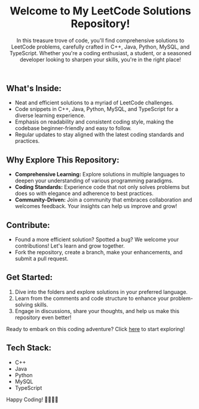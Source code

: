 <!DOCTYPE html>
<html lang="en">
<head>
  <meta charset="UTF-8">
  <meta name="viewport" content="width=device-width, initial-scale=1.0">
  <title>LeetCode Solutions Repository</title>
  <!-- Add your CSS styling here if needed -->
</head>
<body>

  <header>
    <h1>Welcome to My LeetCode Solutions Repository!</h1>
    <p>In this treasure trove of code, you'll find comprehensive solutions to LeetCode problems, carefully crafted in C++, Java, Python, MySQL, and TypeScript. Whether you're a coding enthusiast, a student, or a seasoned developer looking to sharpen your skills, you're in the right place!</p>
  </header>

  <section>
    <h2>What's Inside:</h2>
    <ul>
      <li>Neat and efficient solutions to a myriad of LeetCode challenges.</li>
      <li>Code snippets in C++, Java, Python, MySQL, and TypeScript for a diverse learning experience.</li>
      <li>Emphasis on readability and consistent coding style, making the codebase beginner-friendly and easy to follow.</li>
      <li>Regular updates to stay aligned with the latest coding standards and practices.</li>
    </ul>
  </section>

  <section>
    <h2>Why Explore This Repository:</h2>
    <ul>
      <li><strong>Comprehensive Learning:</strong> Explore solutions in multiple languages to deepen your understanding of various programming paradigms.</li>
      <li><strong>Coding Standards:</strong> Experience code that not only solves problems but does so with elegance and adherence to best practices.</li>
      <li><strong>Community-Driven:</strong> Join a community that embraces collaboration and welcomes feedback. Your insights can help us improve and grow!</li>
    </ul>
  </section>

  <section>
    <h2>Contribute:</h2>
    <ul>
      <li>Found a more efficient solution? Spotted a bug? We welcome your contributions! Let's learn and grow together.</li>
      <li>Fork the repository, create a branch, make your enhancements, and submit a pull request.</li>
    </ul>
  </section>

  <section>
    <h2>Get Started:</h2>
    <ol>
      <li>Dive into the folders and explore solutions in your preferred language.</li>
      <li>Learn from the comments and code structure to enhance your problem-solving skills.</li>
      <li>Engage in discussions, share your thoughts, and help us make this repository even better!</li>
    </ol>
    <p>Ready to embark on this coding adventure? Click <a href="#">here</a> to start exploring!</p>
  </section>

  <section>
    <h2>Tech Stack:</h2>
    <ul>
      <li>C++</li>
      <li>Java</li>
      <li>Python</li>
      <li>MySQL</li>
      <li>TypeScript</li>
    </ul>
  </section>

  <footer>
    <p>Happy Coding! 🚀🧑‍💻✨</p>
  </footer>

  <!-- Add your JavaScript here if needed -->

</body>
</html>
